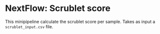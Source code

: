 # NextFlow: Scrublet score
This minipipeline calculate the scrublet score per sample. Takes as input a `scrublet_input.csv` file.
